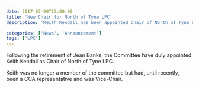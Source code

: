 ```yaml
---
date: 2017-07-20T17:00:00
title: 'New Chair for North of Tyne LPC'
description: 'Keith Kendall has been appointed Chair of North of Tyne LPC'

categories: ['News', 'Announcement']
tags: ['LPC']
---
```


Following the retirement of Jean Banks, the Committee have duly appointed Keith Kendall as Chair of North of Tyne LPC.  

Keith was no longer a member of the committee but had, until recently, been a CCA representative and was Vice-Chair.
